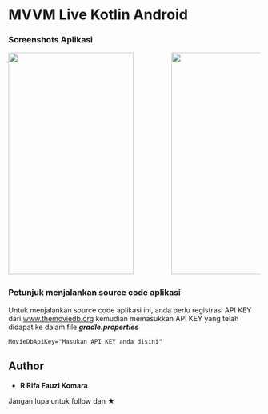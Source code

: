 # MVVM Live Kotlin Android

### Screenshots Aplikasi

<pre>
<img src="Screenshot/Screenshot_20180829-163432_Catalogue Film.jpg" width="250" height="444">         <img src="Screenshot/Screenshot_20180829-163457_Catalogue Film.jpg" width="250" height="444">
</pre>

### Petunjuk menjalankan source code aplikasi

Untuk menjalankan source code aplikasi ini, anda perlu registrasi API KEY dari www.themoviedb.org
kemudian memasukkan API KEY yang telah didapat ke dalam file ***gradle.properties***

```
MovieDbApiKey="Masukan API KEY anda disini"
```

## Author

* **R Rifa Fauzi Komara**

Jangan lupa untuk follow dan ★
